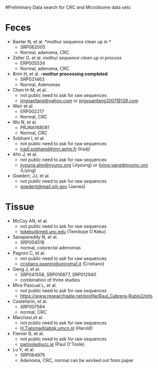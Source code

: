 #Preliminary Data search for CRC and Microbiome data sets


# Feces

* Baxter N, et al. *mothur sequence clean up in *
	* SRP062005
	* Normal, adenoma, CRC
* Zeller G, et al. *mothur sequence clean up in process* 
	* ERP005534
	* Normal, adenoma, CRC
* Brim H, et al. **-mothur processing completed**
	* SRP031463
	* Normal, Adenomas
* Chen H-M, et al.
	* not public need to ask for raw sequences
	* jingyanfang@yahoo.com or jingyuanfang2007@126.com
* Weir et al.
	* ERP002217
	* Normal, CRC
* Wu N, et al.
	* PRJNA168081
	* Normal, CRC
* Sobhani I, et al.
	* not public need to ask for raw sequences
	* iradj.sobhani@hmn.aphp.fr (Iradj)
* Ahn J, et al.
	* not public need to ask for raw sequences
	* jiyoung.ahn@nyumc.org (Jiyoung) or liying.yang@nyumc.org (Liying)
*  Goedert, JJ, et al.
	*  not public need to ask for raw sequences
	*  goedertj@mail.nih.gov (James)



# Tissue
* McCoy AN, et al.
	* not public need to ask for raw sequences
	* tokeku@med.unc.edu (Temitope O Keku)
*  Sanapareddy N, et al.
	*  SRP004518
	*  normal, colorectal adenomas
* Pagnini C, et al.
	* not public need to ask for raw sequences
	* cristiano.pagnini@uniroma1.it (Cristiano)
* Geng J, et al.
	* SRP041558, SRP016877, SRP012940
	* combination of three studies
* Mira-Pascual L, et al.
	* not public need to ask for raw sequences
	* https://www.researchgate.net/profile/Raul_Cabrera-Rubio2/info
* Castellarin, et al.
	* SRP007584
	* normal, CRC
* Marchesi,et al.
	* not public need to ask for raw sequences
	* H.Tjalsma@labgk.umcn.nl (Harold)
* Flemer B, et al.
	* not public need to ask for raw sequences
	* pwtoole@ucc.ie (Paul O'Toole)
* Lu Y, et al.  
	* SRP064975
	* Adenoma, CRC, normal can be worked out from paper
